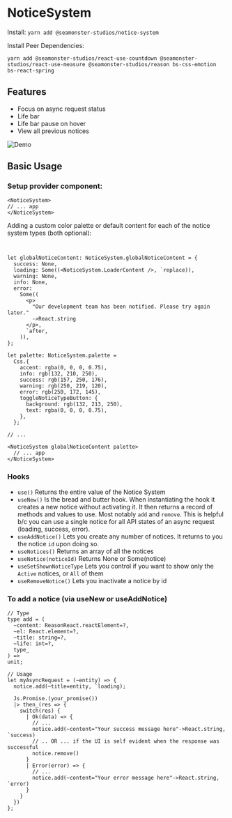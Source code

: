 # NoticeSystem

Install:
`yarn add @seamonster-studios/notice-system`

Install Peer Dependencies:

`yarn add @seamonster-studios/react-use-countdown @seamonster-studios/react-use-measure @seamonster-studios/reason bs-css-emotion bs-react-spring`

## Features
- Focus on async request status
- Life bar
- Life bar pause on hover
- View all previous notices

![Demo](https://opensource-repo-assets.s3-us-west-2.amazonaws.com/reason/notice-system/demo.gif)


## Basic Usage

### Setup provider component:

```reason
<NoticeSystem>
// ... app
</NoticeSystem>
```

Adding a custom color palette or default content for each of the notice system types (both optional):

```reason


let globalNoticeContent: NoticeSystem.globalNoticeContent = {
  success: None,
  loading: Some((<NoticeSystem.LoaderContent />, `replace)),
  warning: None,
  info: None,
  error:
    Some((
      <p>
        "Our development team has been notified. Please try again later."
        ->React.string
      </p>,
      `after,
    )),
};

let palette: NoticeSystem.palette =
  Css.{
    accent: rgba(0, 0, 0, 0.75),
    info: rgb(132, 210, 250),
    success: rgb(157, 250, 176),
    warning: rgb(250, 219, 120),
    error: rgb(250, 172, 145),
    toggleNoticeTypeButton: {
      background: rgb(132, 213, 250),
      text: rgba(0, 0, 0, 0.75),
    },
  };

// ...

<NoticeSystem globalNoticeContent palette>
  // ... app
</NoticeSystem>

```

### Hooks

- `use()` Returns the entire value of the Notice System
- `useNew()` Is the bread and butter hook. When instantiating the hook it creates a new notice without activating it. It then returns a record of methods and values to use. Most notably `add` and `remove`. This is helpful b/c you can use a single notice for all API states of an async request (loading, success, error).
- `useAddNotice()` Lets you create any number of notices. It returns to you the notice `id` upon doing so.
- `useNotices()` Returns an array of all the notices
- `useNotice(noticeId)` Returns None or Some(notice)
- `useSetShownNoticeType` Lets you control if you want to show only the `Active` notices, or `All` of them  
- `useRemoveNotice()` Lets you inactivate a notice by id

### To add a notice (via useNew or useAddNotice)
```reason
// Type
type add = (
  ~content: ReasonReact.reactElement=?,
  ~el: React.element=?,
  ~title: string=?,
  ~life: int=?,
  type_
) =>
unit;

// Usage
let myAsyncRequest = (~entity) => {
  notice.add(~title=entity, `loading);

  Js.Promise.(your_promise())
  |> then_(res => {
    switch(res) {
      | Ok(data) => {
        // ...
        notice.add(~content="Your success message here"->React.string, `success)
        // .. OR ... if the UI is self evident when the response was successful
        notice.remove()
      }
      | Error(error) => {
        // ...
        notice.add(~content="Your error message here"->React.string, `error)
      }
    }
  })
};

```
